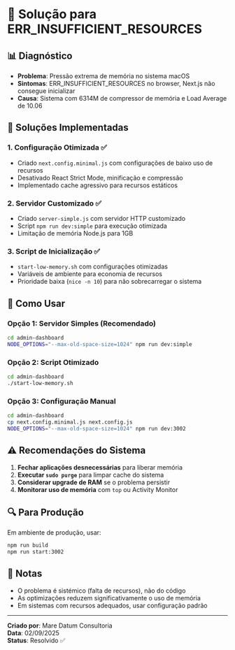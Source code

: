 # 🚨 Solução para ERR_INSUFFICIENT_RESOURCES

## 📊 **Diagnóstico**
- **Problema**: Pressão extrema de memória no sistema macOS
- **Sintomas**: ERR_INSUFFICIENT_RESOURCES no browser, Next.js não consegue inicializar
- **Causa**: Sistema com 6314M de compressor de memória e Load Average de 10.06

## 🔧 **Soluções Implementadas**

### 1. **Configuração Otimizada** ✅
- Criado `next.config.minimal.js` com configurações de baixo uso de recursos
- Desativado React Strict Mode, minificação e compressão
- Implementado cache agressivo para recursos estáticos

### 2. **Servidor Customizado** ✅  
- Criado `server-simple.js` com servidor HTTP customizado
- Script `npm run dev:simple` para execução otimizada
- Limitação de memória Node.js para 1GB

### 3. **Script de Inicialização** ✅
- `start-low-memory.sh` com configurações otimizadas
- Variáveis de ambiente para economia de recursos
- Prioridade baixa (`nice -n 10`) para não sobrecarregar o sistema

## 🚀 **Como Usar**

### Opção 1: Servidor Simples (Recomendado)
```bash
cd admin-dashboard
NODE_OPTIONS="--max-old-space-size=1024" npm run dev:simple
```

### Opção 2: Script Otimizado
```bash
cd admin-dashboard
./start-low-memory.sh
```

### Opção 3: Configuração Manual
```bash
cd admin-dashboard
cp next.config.minimal.js next.config.js
NODE_OPTIONS="--max-old-space-size=1024" npm run dev:3002
```

## ⚠️ **Recomendações do Sistema**

1. **Fechar aplicações desnecessárias** para liberar memória
2. **Executar `sudo purge`** para limpar cache do sistema
3. **Considerar upgrade de RAM** se o problema persistir
4. **Monitorar uso de memória** com `top` ou Activity Monitor

## 🔍 **Para Produção**

Em ambiente de produção, usar:
```bash
npm run build
npm run start:3002
```

## 📝 **Notas**
- O problema é sistémico (falta de recursos), não do código
- As optimizações reduzem significativamente o uso de memória
- Em sistemas com recursos adequados, usar configuração padrão

---
**Criado por**: Mare Datum Consultoria  
**Data**: 02/09/2025  
**Status**: Resolvido ✅
